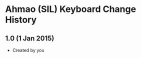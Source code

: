Ahmao (SIL) Keyboard Change History
=======================

1.0 (1 Jan 2015)
-----------------

* Created by you
